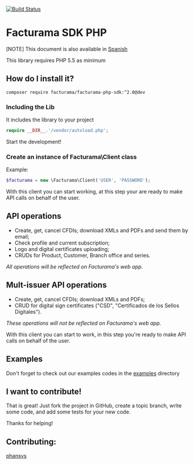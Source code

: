 [![Build Status](https://travis-ci.org/Facturama/facturama-php-sdk.svg?branch=master)](https://travis-ci.org/Facturama/facturama-php-sdk)

# Facturama SDK PHP

[NOTE] This document is also available in [Spanish]

This library requires PHP 5.5 as minimum

## How do I install it?

    composer require facturama/facturama-php-sdk:^2.0@dev

### Including the Lib

It includes the library to your project
```php
require __DIR__.'/vendor/autoload.php';
```

Start the development!

### Create an instance of Facturama\Client class

Example:
```php
$facturama = new \Facturama\Client('USER', 'PASSWORD');
```

With this client you can start working, at this step your are ready to make API
calls on behalf of the user.

## API operations

- Create, get, cancel CFDIs; download XMLs and PDFs and send them by email;
- Check profile and current subscription;
- Logo and digital certificates uploading;
- CRUDs for Product, Customer, Branch office and series.

*All operations will be reflected on Facturama's web app.*

## Mult-issuer API operations

- Create, get, cancel CFDIs; download XMLs and PDFs;
- CRUD for digital sign certificates ("CSD", "Certificados de los Sellos Digitales").

*These operations will not be reflected on Facturama's web app.*

With this client you can start to work, in this step you're ready to make API calls on behalf of the user.

## Examples
Don't forget to check out our examples codes in the  [examples] directory

## I want to contribute!
That is great! Just fork the project in GitHub, create a topic branch, write some code, and add some tests for your new code.

Thanks for helping!

## Contributing:
[phansys](https://github.com/phansys)

[Spanish]: ./README-es.md
[examples]: ./examples/
